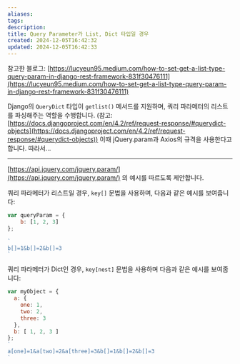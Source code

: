 ```yaml
---
aliases: 
tags: 
description:
title: Query Parameter가 List, Dict 타입일 경우
created: 2024-12-05T16:42:32
updated: 2024-12-05T16:42:33
---
```

참고한 블로그: [https://lucyeun95.medium.com/how-to-set-get-a-list-type-query-param-in-django-rest-framework-831f30476111](https://lucyeun95.medium.com/how-to-set-get-a-list-type-query-param-in-django-rest-framework-831f30476111)

Django의 `QueryDict` 타입이 `getlist()` 메서드를 지원하며, 쿼리 파라메터의 리스트를 파싱해주는 역할을 수행합니다. (참고: [https://docs.djangoproject.com/en/4.2/ref/request-response/#querydict-objects](https://docs.djangoproject.com/en/4.2/ref/request-response/#querydict-objects)) 이때 jQuery.param과 Axios의 규격을 사용한다고 합니다. 따라서…

---

[https://api.jquery.com/jquery.param/](https://api.jquery.com/jquery.param/) 의 예시를 따르도록 제안합니다.

쿼리 파라메터가 리스트일 경우, `key[]` 문법을 사용하며, 다음과 같은 예시를 보여줍니다:

```jsx
var queryParam = {
	b: [1, 2, 3]
};

`
b[]=1&b[]=2&b[]=3
`
```

쿼리 파라메터가 Dict인 경우, `key[nest]` 문법을 사용하며 다음과 같은 예시를 보여줍니다:

```jsx
var myObject = {
  a: {
    one: 1,
    two: 2,
    three: 3
  },
  b: [ 1, 2, 3 ]
};
`
a[one]=1&a[two]=2&a[three]=3&b[]=1&b[]=2&b[]=3
`
```
